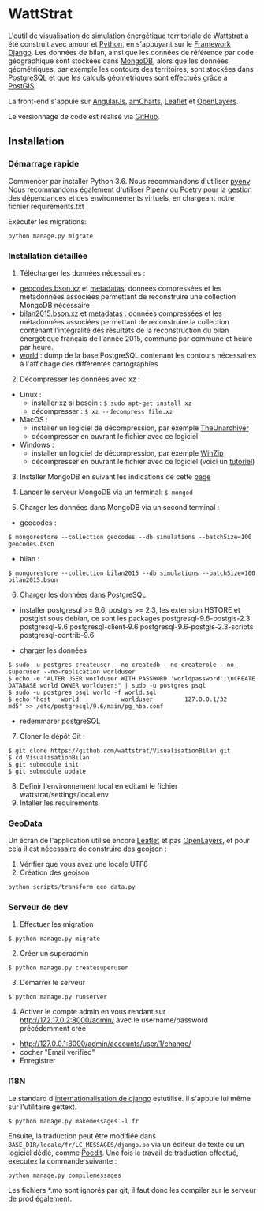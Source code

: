# WattStrat

L'outil de visualisation de simulation énergétique territoriale de Wattstrat a
été construit avec amour et [Python][0], en s'appuyant sur le [Framework Django][1].
Les données de bilan, ainsi que les données de référence par code géographique
sont stockées dans [MongoDB][2], alors que les données géométriques, par exemple
les contours des territoires, sont stockées dans [PostgreSQL][3] et que les calculs
géométriques sont effectués grâce à [PostGIS][4].

La front-end s'appuie sur [AngularJs][5], [amCharts][6], [Leaflet][7] et [OpenLayers][8].

Le versionnage de code est réalisé via [GitHub][9].

## Installation

### Démarrage rapide

Commencer par installer Python 3.6. Nous recommandons d'utiliser [pyenv][19].
Nous recommandons également d'utiliser [Pipenv][20] ou [Poetry][21] pour la gestion
des dépendances et des environnements virtuels, en chargeant notre fichier
requirements.txt

Exécuter les migrations:

    python manage.py migrate

### Installation détaillée

1. Télécharger les données nécessaires :
  * [geocodes.bson.xz][10] et [metadatas][11]: données compressées et les
  metadonnées associées permettant de reconstruire une collection MongoDB nécessaire
  * [bilan2015.bson.xz][12] et [metadatas][13] : données compressées et les
  métadonnées associées permettant de reconstruire la collection contenant
  l'intégralité des résultats de la reconstruction du bilan énergétique français
  de l'année 2015, commune par commune et heure par heure.
  * [world][14] : dump de la base PostgreSQL contenant les contours nécessaires à
  l'affichage des différentes cartographies

2. Décompresser les données avec xz :
  * Linux :
    * installer xz si besoin : `$ sudo apt-get install xz`
    * décompresser : `$ xz --decompress file.xz`
  * MacOS :
    * installer un logiciel de décompression, par exemple [TheUnarchiver][15]
    * décompresser en ouvrant le fichier avec ce logiciel
  * Windows :
    * installer un logiciel de décompression, par exemple [WinZip][16]
    * décompresser en ouvrant le fichier avec ce logiciel (voici un [tutoriel][17])

3. Installer MongoDB en suivant les indications de cette [page][18]

4. Lancer le serveur MongoDB via un terminal: `$ mongod`

5. Charger les données dans MongoDB via un second terminal :
  * geocodes :
  ```console
  $ mongorestore --collection geocodes --db simulations --batchSize=100 geocodes.bson
  ```
  * bilan :
  ```console
  $ mongorestore --collection bilan2015 --db simulations --batchSize=100 bilan2015.bson
  ```

6. Charger les données dans PostgreSQL
  * installer postgresql >= 9.6, postgis >= 2.3, les extension HSTORE et postgist
    sous debian, ce sont les packages
       postgresql-9.6-postgis-2.3 postgresql-9.6 postgresql-client-9.6
       postgresql-9.6-postgis-2.3-scripts postgresql-contrib-9.6
    
  * charger les données
  ```console
  $ sudo -u postgres createuser --no-createdb --no-createrole --no-superuser --no-replication worlduser
  $ echo -e "ALTER USER worlduser WITH PASSWORD 'worldpassword';\nCREATE DATABASE world OWNER worlduser;" | sudo -u postgres psql
  $ sudo -u postgres psql world -f world.sql
  $ echo "host   world            worlduser         127.0.0.1/32      md5" >> /etc/postgresql/9.6/main/pg_hba.conf

  ```
  * redemmarer postgreSQL
  
7. Cloner le dépôt Git :
```console
$ git clone https://github.com/wattstrat/VisualisationBilan.git
$ cd VisualisationBilan
$ git submodule init
$ git submodule update
```
8. Definir l'environnement local en editant le fichier wattstrat/settings/local.env
9. Intaller les requirements

### GeoData

Un écran de l'application utilise encore [Leaflet][7] et pas [OpenLayers][8],
et pour cela il est nécessaire de construire des geojson :
1. Vérifier que vous avez une locale UTF8
2. Création des geojson
```python
python scripts/transform_geo_data.py
```

### Serveur de dev
1. Effectuer les migration
```console
$ python manage.py migrate
```
2. Créer un superadmin
```console
$ python manage.py createsuperuser
```
3. Démarrer le serveur
```console
$ python manage.py runserver
```
4. Activer le compte admin en vous rendant sur http://172.17.0.2:8000/admin/ avec le username/password précédemment créé
  * http://127.0.0.1:8000/admin/accounts/user/1/change/
  * cocher "Email verified"
  * Enregistrer
  
### I18N

Le standard d'[internationalisation de django][22] estutilisé. Il s'appuie lui même
sur l'utilitaire gettext.
```console
$ python manage.py makemessages -l fr
```

Ensuite, la traduction peut être modifiée dans `BASE_DIR/locale/fr/LC_MESSAGES/django.po`
via un éditeur de texte ou un logiciel dédié, comme [Poedit][23]. Une fois le travail
de traduction effectué, executez la commande suivante :
```console
python manage.py compilemessages
```
Les fichiers *.mo sont ignorés par git, il faut donc les compiler sur le serveur de prod
également.

[0]: https://www.python.org/
[1]: https://www.djangoproject.com/
[2]: https://www.mongodb.org/
[3]: https://www.postgresql.org/
[4]: https://postgis.net/
[5]: https://angularjs.org/
[6]: http://www.amcharts.com
[7]: http://leafletjs.com/
[8]: https://openlayers.org/
[9]: https://github.com
[10]: https://mega.nz/#!lccy2SBa!lwqBLAngS6HA4IL5SHwkBBwoggwqyx6ftb6MMLawElM
[11]: https://mega.nz/#!xEcQFSDB!nqFWzV4q3aIEzQ_MzpuiswzZfI5Q_ILzyl4qUWD5wMU
[12]: https://mega.nz/#!JRcgUIYD!obp-9QLvaDCVXPJ7Kp8QUPvkZdQd6W9_y2duNduwGfI
[13]: https://mega.nz/#!IRF2ka4R!49Tk7U9p1ud8ziDAL8oDxHhGFw7fkFS2L4xhm9P0HyA
[14]: https://mega.nz/#!1FsRgaiK!9DP0kNF2sRsVflqPHwWUvP_E9BYc92G1Y0EsiZfHkeY
[15]: https://theunarchiver.com/
[16]: https://www.winzip.com/win/en/xz-file.html
[17]: https://www.winzip.com/win/en/xz-file.html
[18]: https://docs.mongodb.com/manual/installation/
[19]: https://github.com/pyenv/pyenv
[20]: https://pipenv.readthedocs.io/en/latest/
[21]: https://poetry.eustace.io/docs/
[22]: https://docs.djangoproject.com/en/1.8/topics/i18n/
[23]: https://poedit.net/

